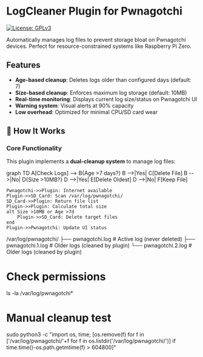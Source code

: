 # LogCleaner Plugin for Pwnagotchi

[![License: GPLv3](https://img.shields.io/badge/License-GPLv3-blue.svg)](https://www.gnu.org/licenses/gpl-3.0)  

Automatically manages log files to prevent storage bloat on Pwnagotchi devices. Perfect for resource-constrained systems like Raspberry Pi Zero.

## Features

- **Age-based cleanup**: Deletes logs older than configured days (default: 7)
- **Size-based cleanup**: Enforces maximum log storage (default: 10MB)
- **Real-time monitoring**: Displays current log size/status on Pwnagotchi UI
- **Warning system**: Visual alerts at 90% capacity
- **Low overhead**: Optimized for minimal CPU/SD card wear

## 🔧 How It Works

### Core Functionality
This plugin implements a **dual-cleanup system** to manage log files:

graph TD
    A[Check Logs] --> B{Age >7 days?}
    B -->|Yes| C[Delete File]
    B -->|No| D{Size >10MB?}
    D -->|Yes| E[Delete Oldest]
    D -->|No| F[Keep File]
    
    Pwnagotchi->>Plugin: Internet available
    Plugin->>SD_Card: Scan /var/log/pwnagotchi/
    SD_Card->>Plugin: Return file list
    Plugin->>Plugin: Calculate total size
    alt Size >10MB or Age >7d
        Plugin->>SD_Card: Delete target files
    end
    Plugin->>Pwnagotchi: Update UI status

/var/log/pwnagotchi/
├── pwnagotchi.log       # Active log (never deleted)
├── pwnagotchi.1.log     # Older logs (cleaned by plugin)
└── pwnagotchi.2.log     # Older logs (cleaned by plugin)

# Check permissions
ls -la /var/log/pwnagotchi*

# Manual cleanup test
sudo python3 -c "import os, time; [os.remove(f) for f in ['/var/log/pwnagotchi/'+f for f in os.listdir('/var/log/pwnagotchi/')] if time.time()-os.path.getmtime(f) > 604800]"
